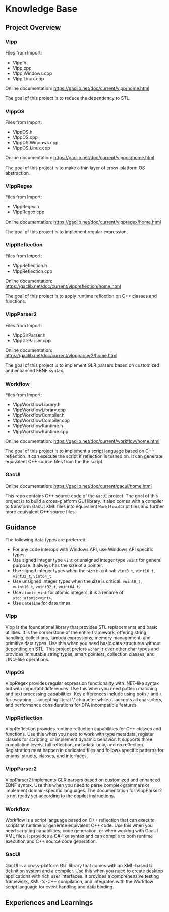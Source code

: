 # Knowledge Base

## Project Overview

### Vlpp

Files from Import:
- Vlpp.h
- Vlpp.cpp
- Vlpp.Windows.cpp
- Vlpp.Linux.cpp

Online documentation: https://gaclib.net/doc/current/vlpp/home.html

The goal of this project is to reduce the dependency to STL.

### VlppOS

Files from Import:
- VlppOS.h
- VlppOS.cpp
- VlppOS.Windows.cpp
- VlppOS.Linux.cpp

Online documentation: https://gaclib.net/doc/current/vlppos/home.html

The goal of this project is to make a thin layer of cross-platform OS abstraction.

### VlppRegex

Files from Import:
- VlppRegex.h
- VlppRegex.cpp

Online documentation: https://gaclib.net/doc/current/vlppregex/home.html

The goal of this project is to implement regular expression.

### VlppReflection

Files from Import:
- VlppReflection.h
- VlppReflection.cpp

Online documentation: https://gaclib.net/doc/current/vlppreflection/home.html

The goal of this project is to apply runtime reflection on C++ classes and functions.

### VlppParser2

Files from Import:
- VlppGlrParser.h
- VlppGlrParser.cpp

Online documentation: https://gaclib.net/doc/current/vlppparser2/home.html

The goal of this project is to implement GLR parsers based on customized and enhanced EBNF syntax.

### Workflow

Files from Import:
- VlppWorkflowLibrary.h
- VlppWorkflowLibrary.cpp
- VlppWorkflowCompiler.h
- VlppWorkflowCompiler.cpp
- VlppWorkflowRuntime.h
- VlppWorkflowRuntime.cpp

Online documentation: https://gaclib.net/doc/current/workflow/home.html

The goal of this project is to implement a script language based on C++ reflection.
It can execute the script if reflection is turned on.
It can generate equivalent C++ source files from the the script.

### GacUI

Online documentation: https://gaclib.net/doc/current/gacui/home.html

This repo contains C++ source code of the `GacUI` project.
The goal of this project is to build a cross-platform GUI library.
It also comes with a compiler to transform GacUI XML files into equivalent `Workflow` script files and further more equivalent C++ source files.

## Guidance

The following data types are preferred:

- For any code interops with Windows API, use Windows API specific types.
- Use signed integer type `vint` or unsigned integer type `vuint` for general purpose. It always has the size of a pointer.
- Use signed integer types when the size is critical: `vint8_t`, `vint16_t`, `vint32_t`, `vint64_t`.
- Use unsigned integer types when the size is critical: `vuint8_t`, `vuint16_t`, `vuint32_t`, `vuint64_t`.
- Use `atomic_vint` for atomic integers, it is a rename of `std::atomic<vint>`.
- Use `DateTime` for date times.

### Vlpp

Vlpp is the foundational library that provides STL replacements and basic utilities. It is the cornerstone of the entire framework, offering string handling, collections, lambda expressions, memory management, and primitive data types. Use this when you need basic data structures without depending on STL. This project prefers `wchar_t` over other char types and provides immutable string types, smart pointers, collection classes, and LINQ-like operations.

### VlppOS

VlppRegex provides regular expression functionality with .NET-like syntax but with important differences. Use this when you need pattern matching and text processing capabilities. Key differences include using both `/` and `\` for escaping, `.` accepting literal '.' character while `/.` accepts all characters, and performance considerations for DFA incompatible features.

### VlppReflection

VlppReflection provides runtime reflection capabilities for C++ classes and functions. Use this when you need to work with type metadata, register classes for scripting, or implement dynamic behavior. It supports three compilation levels: full reflection, metadata-only, and no reflection. Registration must happen in dedicated files and follows specific patterns for enums, structs, classes, and interfaces.

### VlppParser2

VlppParser2 implements GLR parsers based on customized and enhanced EBNF syntax. Use this when you need to parse complex grammars or implement domain-specific languages. The documentation for VlppParser2 is not ready yet according to the copilot instructions.

### Workflow

Workflow is a script language based on C++ reflection that can execute scripts at runtime or generate equivalent C++ code. Use this when you need scripting capabilities, code generation, or when working with GacUI XML files. It provides a C#-like syntax and can compile to both runtime execution and C++ source code generation.

### GacUI

GacUI is a cross-platform GUI library that comes with an XML-based UI definition system and a compiler. Use this when you need to create desktop applications with rich user interfaces. It provides a comprehensive testing framework, XML-to-C++ compilation, and integrates with the Workflow script language for event handling and data binding.

## Experiences and Learnings
